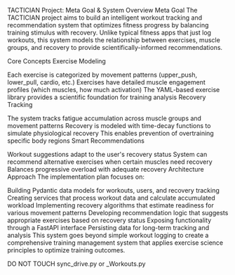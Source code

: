 TACTICIAN Project: Meta Goal & System Overview
Meta Goal
The TACTICIAN project aims to build an intelligent workout tracking and recommendation system that optimizes fitness progress by balancing training stimulus with recovery. Unlike typical fitness apps that just log workouts, this system models the relationship between exercises, muscle groups, and recovery to provide scientifically-informed recommendations.

Core Concepts
Exercise Modeling

Each exercise is categorized by movement patterns (upper_push, lower_pull, cardio, etc.)
Exercises have detailed muscle engagement profiles (which muscles, how much activation)
The YAML-based exercise library provides a scientific foundation for training analysis
Recovery Tracking

The system tracks fatigue accumulation across muscle groups and movement patterns
Recovery is modeled with time-decay functions to simulate physiological recovery
This enables prevention of overtraining specific body regions
Smart Recommendations

Workout suggestions adapt to the user's recovery status
System can recommend alternative exercises when certain muscles need recovery
Balances progressive overload with adequate recovery
Architecture Approach
The implementation plan focuses on:

Building Pydantic data models for workouts, users, and recovery tracking
Creating services that process workout data and calculate accumulated workload
Implementing recovery algorithms that estimate readiness for various movement patterns
Developing recommendation logic that suggests appropriate exercises based on recovery status
Exposing functionality through a FastAPI interface
Persisting data for long-term tracking and analysis
This system goes beyond simple workout logging to create a comprehensive training management system that applies exercise science principles to optimize training outcomes.

DO NOT TOUCH sync_drive.py or _Workouts.py
